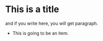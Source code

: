 # This is a title
 
 and if you write here, you will get paragraph.
 
   * This is going to be an item.
